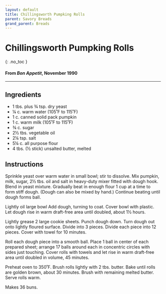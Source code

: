 ```yaml
---
layout: default
title: Chillingsworth Pumpking Rolls
parent: Savory Breads
grand_parent: Breads
---
```


# Chillingsworth Pumpking Rolls
{: .no_toc }
#### From <i>Bon Appetit</i>, November 1990
---

## Ingredients
<ul>
	<li>1 tbs. plus ¾ tsp. dry yeast</li>
	<li>¼ c. warm water (105˚F to 115˚F)</li>
	<li>1 c. canned solid pack pumpkin</li>
	<li>1 c. warm milk (105˚F to 115˚F)</li>
	<li>¾ c. sugar</li>
	<li>2½ tbs. vegetable oil</li>
	<li>2¼ tsp. salt</li>
	<li>5¼ c. all purpose flour</li>
	<li>4 tbs. (½ stick) unsalted butter, melted</li>
</ul>

## Instructions
Sprinkle yeast over warm water in small bowl; stir to
dissolve. Mix pumpkin, milk, sugar, 2½ tbs. oil and salt in heavy-duty mixer
fitted with dough hook. Blend in yeast mixture. Gradually beat in enough flour
1 cup at a time to form stiff dough. (Dough can also be mixed by hand.)
Continue beating until dough forms ball.

Lightly oil large bowl Add dough, turning to coat. Cover
bowl with plastic. Let dough rise in warm draft-free area until doubled, about
1½ hours.

Lightly grease 2 large cookie sheets. Punch dough down. Turn
dough out onto lightly floured surface. Divide into 3 pieces. Divide each piece
into 12 pieces. Cover with towel for 10 minutes.

Roll each dough piece into a smooth ball. Place 1 ball in
center of each prepared sheet; arrange 17 balls around each in concentric
circles with sides just touching. Cover rolls with towels and let rise in warm
draft-free area until doubled in volume, 45 minutes.

Preheat oven to 350˚F. Brush rolls lightly with 2 tbs.
butter. Bake until rolls are golden brown, about 30 minutes. Brush with
remaining melted butter. Serve rolls warm.

Makes 36 buns.